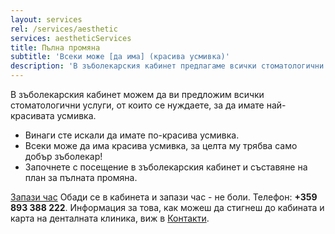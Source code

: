 ```yaml
---
layout: services
rel: /services/aesthetic
services: aestheticServices
title: Пълна промяна
subtitle: 'Всеки може [да има] (красива усмивка)'
description: 'В зъболекарския кабинет предлагаме всички стоматологични услуги, за да имате красива усмивка.'
---
```

В зъболекарския кабинет можем да ви предложим всички стоматологични услуги, от които се нуждаете, за да имате най-красивата усмивка.

-   Винаги сте искали да имате по-красива усмивка.
-   Всеки може да има красива усмивка, за целта му трябва само добър зъболекар!
-   Започнете с посещение в зъболекарския кабинет и съставяне на план за пълната промяна.

[Запази час](зъболекарски-кабинет.html) Обади се в кабинета и запази час - не боли. Телефон: **+359 893 388 222**. Информация за това, как можеш да стигнеш до кабината и карта на денталната клиника, виж в [Контакти](../зъболекарски-кабинет.html).